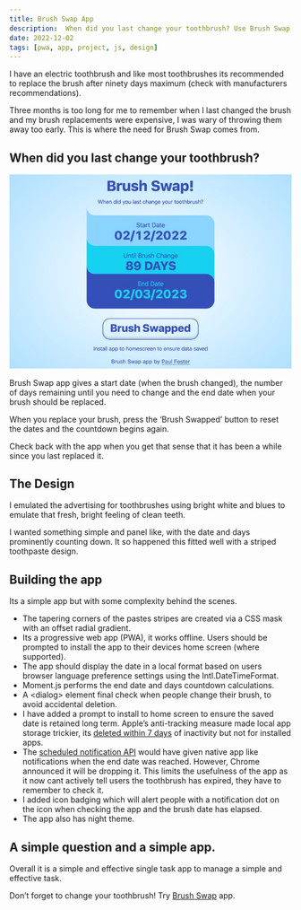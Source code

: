 ```yaml
---
title: Brush Swap App
description:  When did you last change your toothbrush? Use Brush Swap to remember for you. Read how this helpful web app was created.
date: 2022-12-02
tags: [pwa, app, project, js, design]
---
```


I have an electric toothbrush and like most toothbrushes its recommended to replace the brush after ninety days maximum (check with manufacturers recommendations). 

Three months is too long for me to remember when I last changed the brush and my brush replacements were expensive, I was wary of throwing them away too early. This is where the need for Brush Swap comes from. 

## When did you last change your toothbrush?

![Brush Swap App](/assets/images/brushswap.jpg)

Brush Swap app gives a start date (when the brush changed), the number of days remaining until you need to change and the end date when your brush should be replaced. 

When you replace your brush, press the ‘Brush Swapped’ button to reset the dates and the countdown begins again. 

Check back with the app when you get that sense that it has been a while since you last replaced it.

## The Design

I emulated the advertising for toothbrushes using bright white and blues to emulate that fresh, bright feeling of clean teeth. 

I wanted something simple and panel like, with the date and days prominently counting down. It so happened this fitted well with a striped toothpaste design. 

## Building the app

Its a simple app but with some complexity behind the scenes.

- The tapering corners of the pastes stripes are created via a CSS mask with an offset radial gradient.
- Its a progressive web app (PWA), it works offline. Users should be prompted to install the app to their devices home screen (where supported).
- The app should display the date in a local format based on users browser language preference settings using the Intl.DateTimeFormat.
- Moment.js performs the end date and days countdown calculations.
- A \<dialog> element final check when people change their brush, to avoid accidental deletion. 
- I have added a prompt to install to home screen to ensure the saved date is retained long term. Apple’s anti-tracking measure made local app storage trickier, its [deleted within 7 days](https://webkit.org/tracking-prevention/#7-day-cap-on-all-script-writeable-storage) of inactivity but not for installed apps.
- The [scheduled notification API](https://developer.chrome.com/docs/web-platform/notification-triggers/) would have given native app like notifications when the end date was reached. However, Chrome announced it will be dropping it. This limits the usefulness of the app as it now cant actively tell users the toothbrush has expired, they have to remember to check it.
- I added icon badging which will alert people with a notification dot on the icon when checking the app and the brush date has elapsed.
- The app also has night theme.

## A simple question and a simple app.

Overall it is a simple and effective single task app to manage a simple and effective task. 

Don’t forget to change your toothbrush! Try [Brush Swap](/brushswap/) app.
